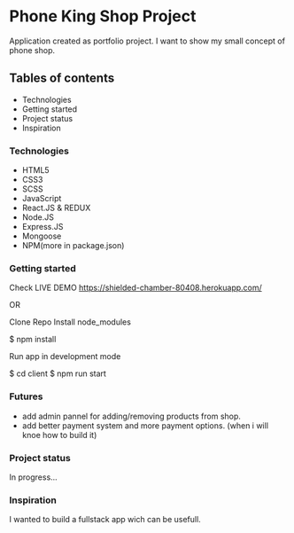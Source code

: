 # Phone King Shop Project
Application created as portfolio project. I want to show my small concept of phone shop.

## Tables of contents
- Technologies
- Getting started
- Project status
- Inspiration

### Technologies
- HTML5
- CSS3
- SCSS
- JavaScript
- React.JS & REDUX
- Node.JS
- Express.JS
- Mongoose
- NPM(more in package.json)

### Getting started
Check LIVE DEMO https://shielded-chamber-80408.herokuapp.com/

OR

Clone Repo Install node_modules

$ npm install

Run app in development mode

$ cd client $ npm run start

### Futures

- add admin pannel for adding/removing products from shop.
- add better payment system and more payment options. (when i will knoe how to build it)

### Project status
In progress...

### Inspiration
I wanted to build a fullstack app wich can be usefull.
